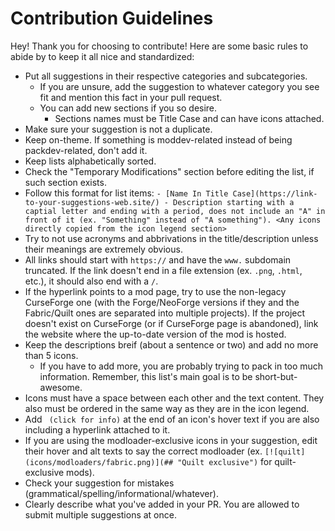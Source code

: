 # Contribution Guidelines

Hey! Thank you for choosing to contribute! Here are some basic rules to abide by to keep it all nice and standardized:

* Put all suggestions in their respective categories and subcategories.
  * If you are unsure, add the suggestion to whatever category you see fit and mention this fact in your pull request.
  * You can add new sections if you so desire.
    * Sections names must be Title Case and can have icons attached.
* Make sure your suggestion is not a duplicate.
* Keep on-theme. If something is moddev-related instead of being packdev-related, don't add it.
* Keep lists alphabetically sorted.
* Check the "Temporary Modifications" section before editing the list, if such section exists.
* Follow this format for list items: `- [Name In Title Case](https://link-to-your-suggestions-web.site/) - Description starting with a captial letter and ending with a period, does not include an "A" in front of it (ex. "Something" instead of "A something"). <Any icons directly copied from the icon legend section>`
* Try to not use acronyms and abbrivations in the title/description unless their meanings are extremely obvious.
* All links should start with `https://` and have the `www.` subdomain truncated. If the link doesn't end in a file extension (ex. `.png`, `.html`, etc.), it should also end with a `/`.
* If the hyperlink points to a mod page, try to use the non-legacy CurseForge one (with the Forge/NeoForge versions if they and the Fabric/Quilt ones are separated into multiple projects). If the project doesn't exist on CurseForge (or if CurseForge page is abandoned), link the website where the up-to-date version of the mod is hosted.
* Keep the descriptions breif (about a sentence or two) and add no more than 5 icons.
  * If you have to add more, you are probably trying to pack in too much information. Remember, this list's main goal is to be short-but-awesome.
* Icons must have a space between each other and the text content. They also must be ordered in the same way as they are in the icon legend.
* Add ` (click for info)` at the end of an icon's hover text if you are also including a hyperlink attached to it.
* If you are using the modloader-exclusive icons in your suggestion, edit their hover and alt texts to say the correct modloader (ex. `[![quilt](icons/modloaders/fabric.png)](## "Quilt exclusive")` for quilt-exclusive mods).
* Check your suggestion for mistakes (grammatical/spelling/informational/whatever).
* Clearly describe what you've added in your PR. You are allowed to submit multiple suggestions at once.
